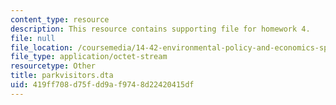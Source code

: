 ```yaml
---
content_type: resource
description: This resource contains supporting file for homework 4.
file: null
file_location: /coursemedia/14-42-environmental-policy-and-economics-spring-2011/419ff708d75fdd9af9748d22420415df_parkvisitors.dta
file_type: application/octet-stream
resourcetype: Other
title: parkvisitors.dta
uid: 419ff708-d75f-dd9a-f974-8d22420415df
---
```


